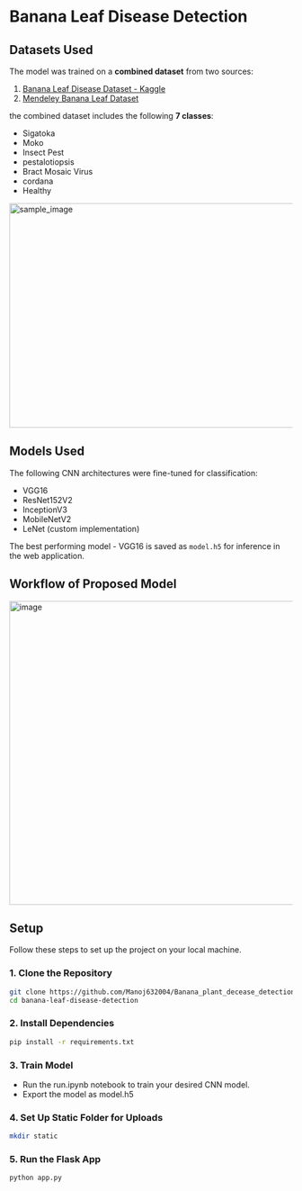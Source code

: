 # Banana Leaf Disease Detection

## Datasets Used

The model was trained on a **combined dataset** from two sources:

1. [Banana Leaf Disease Dataset - Kaggle](https://www.kaggle.com/datasets/shifatearman/bananalsd)  
2. [Mendeley Banana Leaf Dataset](https://data.mendeley.com/datasets/79w2n6b4kf/1)

the combined dataset includes the following **7 classes**:
- Sigatoka
- Moko
- Insect Pest
- pestalotiopsis
- Bract Mosaic Virus 
- cordana
- Healthy
<img width="2313" height="399" alt="sample_image" src="https://github.com/user-attachments/assets/0c820156-775b-4201-9db8-ed26cbdfa086" />

## Models Used

The following CNN architectures were fine-tuned for classification:

- VGG16  
- ResNet152V2  
- InceptionV3  
- MobileNetV2  
- LeNet (custom implementation)
  
The best performing model - VGG16 is saved as `model.h5` for inference in the web application.

## Workflow of Proposed Model
<img width="1065" height="540" alt="image" src="https://github.com/user-attachments/assets/1d904c5d-12c1-4d8a-bcda-64c9be1e3035" />

## Setup

Follow these steps to set up the project on your local machine.

### 1. Clone the Repository

```bash
git clone https://github.com/Manoj632004/Banana_plant_decease_detection
cd banana-leaf-disease-detection
```

### 2. Install Dependencies
```bash
pip install -r requirements.txt
```
### 3. Train Model
- Run the run.ipynb notebook to train your desired CNN model.
- Export the model as model.h5

### 4. Set Up Static Folder for Uploads
```bash
mkdir static
```

### 5. Run the Flask App
```bash
python app.py
```
